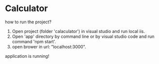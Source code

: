 # Calculator

how to run the project?

1. Open project (folder 'calaculator') in visual studio and run local iis.
2. Open 'app' directory by command line or by visual studio code and run command 'npm start'.
3. open brower in url: "localhost:3000".

application is running!
